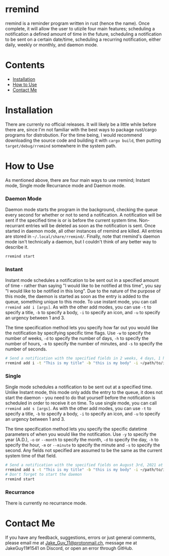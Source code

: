 # rremind
rremind is a reminder program written in rust (hence the name). Once complete, it will allow the user to utizile four main features; scheduling a notification a defined amount of time in the future, scheduling a notification to be sent on a certain date/time, scheduling a recurring notification, either daily, weekly or monthly, and daemon mode.

# Contents
- [Installation](#Installation)
- [How to Use](#How-to-Use)
- [Contact Me](#Contact-Me)

# Installation

There are currenly no official releases. It will likely be a little while before there are, since I'm not familiar with the best ways to package rust/cargo programs for distrobution. For the time being, I would recommend downloading the source code and building it with `cargo build`, then putting `target/debug/rremind` somewhere in the system path.

# How to Use

As mentioned above, there are four main ways to use rremind; Instant mode, Single mode Recurrance mode and Daemon mode.

### Daemon Mode

Daemon mode starts the program in the background, checking the queue every second for whether or not to send a notification. A notification will be sent if the specified time is or is before the current system time. Non-recurrant entries will be deleted as soon as the notification is sent. Once started in daemon mode, all other instances of rremind are killed. All entries are stored in `~/.local/share/rremind/`. Finally, note that rremind's daemon mode isn't technically a daemon, but I couldn't think of any better way to describe it.
```bash
rremind start
```

### Instant

Instant mode schedules a notification to be sent out in a specified amount of time - rather than saying "I would like to be notified at this time", you say "I would like to be notified in this long". Due to the nature of the purpose of this mode, the daemon is started as soon as the entry is added to the queue, something unique to this mode. To use instant mode, you can call `rremind add i [args]`. As with the other add modes, you can use `-t` to specify a title, `-b` to specify a body, `-i` to specify an icon, and `-u` to specify an urgency between 1 and 3.

The time specification method lets you specify how far out you would like the notification by specifying specific time flags. Use `-w` to specify the number of weeks, `-d` to specify the number of days, `-h` to specify the number of hours, `-m` to specify the number of minutes, and `-s` to specify the number of seconds.
```bash
# Send a notification with the specified fields in 2 weeks, 4 days, 1 hour, 33 minutes and 14 seconds
rremind add i -t "This is my title" -b "this is my body" -i ~/path/to/icon -u 2 -w 2 -d 4 -h 1 -m 33 -s 14
```

### Single

Single mode schedules a notification to be sent out at a specified time. Unlike Instant mode, this mode only adds the entry to the queue, it does not start the daemon - you need to do that yourself before the notification is scheduled in order to receive it on time. To use single mode, you can call `rremind add s [args]`. As with the other add modes, you can use `-t` to specify a title, `-b` to specify a body, `-i` to specify an icon, and `-u` to specify an urgency between 1 and 3.

The time specification method lets you specify the specific datetime parameters of when you would like the notification. Use `-y` to specify the year (A.D.), `-o` or `--month` to specify the month, `-d` to specify the day, `-h` to specify the hour, `-m` or `--minute` to specify the minute and `-s` to specify the second. Any fields not specified are assumed to be the same as the current system time of that field.
```bash
# Send a notification with the specified fields on August 3rd, 2021 at 5:30 PM, with the seconds the same as the current system time's seconds
rremind add s -t "This is my title" -b "this is my body" -i ~/path/to/icon -o 8 -d 3 -h 17 -m 30
# Don't forget to start the daemon
rremind start
```

### Recurrance

There is currently no recurrance mode.

# Contact Me

If you have any feedback, suggestions, errors or just general comments, please email me at Jake_Guy_11@protonmail.ch, message me at JakeGuy11#1541 on Discord, or open an error through GitHub.
